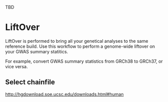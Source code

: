 TBD

# LiftOver
LiftOver is performed to bring all your genetical analyses to the same reference build.
Use this workflow to perform a genome-wide liftover on your GWAS summary statitics.

For example, convert GWAS summary statistics from GRCh38 to GRCh37, or vice versa.

## Select chainfile
http://hgdownload.soe.ucsc.edu/downloads.html#human
